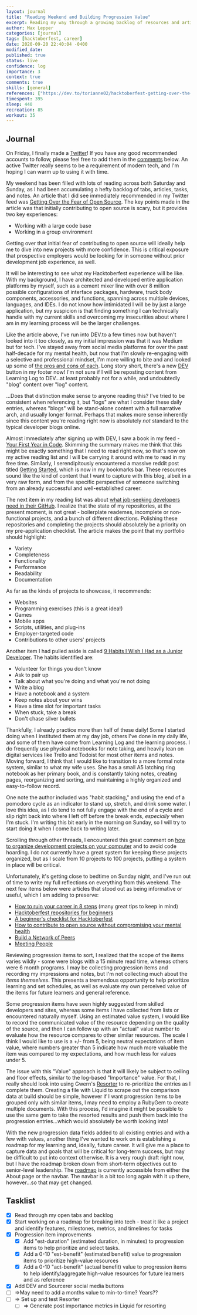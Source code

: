 ```yaml
---
layout: journal
title: "Reading Weekend and Building Progression Value"
excerpt: Reading my way through a growing backlog of resources and articles, and developing a plan and metrics to increase value within the data on individual progression items.
author: Max Lepper
categories: [journal]
tags: [hacktoberfest, career]
date: 2020-09-20 22:40:04 -0400
modified_date:
published: true
status: live
confidence: log
importance: 3
context: true
comments: true
skills: [general]
references: ["https://dev.to/torianne02/hacktoberfest-getting-over-the-fear-of-open-source-41kg","https://letslearnabout.net/blog/should-you-use-medium-or-dev-to/","https://dev.to/devteam/the-dev-community-published-a-book-your-first-year-in-code-1ejk","https://techbeacon.com/app-dev-testing/what-do-job-seeking-developers-need-their-github","https://dev.to/evanplaice/comment/km69","https://dev.to/rinaarts/how-to-ruin-your-career-in-8-easy-steps-71","https://dev.to/vinitshahdeo/hacktoberfest-2020-is-here-17op","https://lethain.com/network-of-peers/","https://lethain.com/meeting-people/","https://www.reddit.com/r/learnprogramming/wiki/faq#wiki_getting_started","https://www.gwern.net/Resorter","https://www.freecodecamp.org/news/good-habits-for-junior-developers/","https://dev.to/cockroachlabs/an-absolute-beginner-s-checklist-for-hacktoberfest-p2k","https://dev.to/amrutaranade/how-to-contribute-to-open-source-without-compromising-your-mental-health-and-work-life-balance-35og"]
timespent: 395
sleep: 440
recreation: 85
workout: 35
---
```


## Journal

On Friday, I finally made a [Twitter](https://twitter.com/MaxLepper)! If you have any good recommended accounts to follow, please feel free to add them in the [comments](#disqus_thread) below. An active Twitter really seems to be a requirement of modern tech, and I'm hoping I can warm up to using it with time.

My weekend has been filled with lots of reading across both Saturday and Sunday, as I had been accumulating a hefty backlog of tabs, articles, tasks, and notes. An article that I did see immediately recommended in my Twitter feed was [Getting Over the Fear of Open Source]({{page.references[0]}}). The key points made in the article was that initially contributing to open source is scary, but it provides two key experiences:

- Working with a large code base
- Working in a group environment

Getting over that initial fear of contributing to open source will ideally help me to dive into new projects with more confidence. This is critical exposure that prospective employers would be looking for in someone without prior development job experience, as well.

It will be interesting to see what my Hacktoberfest experience will be like. With my background, I have architected and developed entire application platforms by myself, such as a cement mixer line with over 8 million possible configurations of interface packages, hardware, truck body components, accessories, and functions, spanning across multiple devices, languages, and IDEs. I do not know how intimidated I will be by just a large application, but my suspicion is that finding something I can technically handle with my current skills and overcoming my insecurities about where I am in my learning process will be the larger challenges.

Like the article above, I've run into DEV.to a few times now but haven't looked into it too closely, as my initial impression was that it was Medium but for tech. I've stayed away from social media platforms for over the past half-decade for my mental health, but now that I'm slowly re-engaging with a selective and professional mindset, I'm more willing to bite and and looked up some of [the pros and cons of each]({{page.references[1]}}). Long story short, there's a new [DEV](https://dev.to/maxlepper) button in my footer now! I'm not sure if I will be reposting content from Learning Log to DEV...at least probably not for a while, and undoubtedly "blog" content over "log" content.

...Does that distinction make sense to anyone reading this? I've tried to be consistent when referencing it, but "logs" are what I consider these daily entries, whereas "blogs" will be stand-alone content with a full narrative arch, and usually longer format. Perhaps that makes more sense inherently since this content you're reading right now is absolutely _not_ standard to the typical developer blogs online.

Almost immediately after signing up with DEV, I saw a book in my feed - [Your First Year in Code]({{page.references[2]}}). Skimming the summary makes me think that this might be exactly something that I need to read right now, so that's now on my active reading list and I will be carrying it around with me to read in my free time. Similarly, I serendipitously encountered a massive reddit post titled [Getting Started]({{page.references[9]}}), which is now in my bookmarks bar. These resources sound like the kind of content that I want to capture with this blog, albeit in a very raw form, and from the specific perspective of someone switching from an already successful and well-established career.

The next item in my reading list was about [what job-seeking developers need in their GitHub]({{page.references[3]}}). I realize that the state of my repositories, at the present moment, is not great - boilerplate reademes, incomplete or non-functional projects, and a bunch of different directions. Polishing these repositories and completing the projects should absolutely be a priority on my pre-application checklist. The article makes the point that my portfolio should highlight:

- Variety
- Completeness
- Functionality
- Performance
- Readability
- Documentation

As far as the kinds of projects to showcase, it recommends:

- Websites
- Programming exercises (this is a great idea!)
- Games
- Mobile apps
- Scripts, utilities, and plug-ins
- Employer-targeted code
- Contributions to other users' projects

Another item I had pulled aside is called [9 Habits I Wish I Had as a Junior Developer]({{page.references[11]}}). The habits identified are:

- Volunteer for things you don't know
- Ask to pair up
- Talk about what you're doing and what you're not doing
- Write a blog
- Have a notebook and a system
- Keep notes about your wins
- Have a time slot for important tasks
- When stuck, take a break
- Don't chase silver bullets

Thankfully, I already practice more than half of these daily! Some I started doing when I instituted them at my day job, others I've done in my daily life, and some of them have come from Learning Log and the learning process. I do frequently use physical notebooks for note taking, and heavily lean on digital services like Trello and Todoist for most other items and notes. Moving forward, I think that I would like to transition to a more formal note system, similar to what my wife uses. She has a small A5 latching ring notebook as her primary book, and is constantly taking notes, creating pages, reorganizing and sorting, and maintaining a highly organized and easy-to-follow record.

One note the author included was "habit stacking," and using the end of a pomodoro cycle as an indicator to stand up, stretch, and drink some water. I love this idea, as I do tend to not fully engage with the end of a cycle and slip right back into where I left off before the break ends, _especially_ when I'm stuck. I'm writing this bit early in the morning on Sunday, so I will try to start doing it when I come back to writing later.

Scrolling through other threads, I encountered this great comment on [how to organize development projects on your computer]({{page.references[4]}}) and to avoid code hoarding. I do not currently have a great system for keeping these projects organized, but as I scale from 10 projects to 100 projects, putting a system in place will be critical.

Unfortunately, it's getting close to bedtime on Sunday night, and I've run out of time to write my full reflections on everything from this weekend. The next few items below were articles that stood out as being informative or useful, which I am adding to preserve:

- [How to ruin your career in 8 steps]({{page.references[5]}}) (many great tips to keep in mind)
- [Hacktoberfest repositories for beginners]({{page.references[6]}})
- [A beginner's checklist for Hacktoberfest]({{page.references[12]}})
- [How to contribute to open source without compromising your mental health]({{page.references[13]}})
- [Build a Network of Peers]({{page.references[7]}})
- [Meeting People]({{page.references[8]}})

Reviewing progression items to sort, I realized that the scope of the items varies wildly - some were blogs with a 15 minute read time, whereas others were 6 month programs. I may be collecting progression items and recording my impressions and notes, but I'm not collecting much about the _items themselves_. This presents a tremendous opportunity to help prioritize learning and set schedules, as well as evaluate my own perceived value of the items for future learners and general reference.

Some progression items have seen highly suggested from skilled developers and sites, whereas some items I have collected from lists or encountered naturally myself. Using an estimated value system, I would like to record the communicated value of the resource depending on the quality of the source, and then I can follow up with an "actual" value number to evaluate how the resource compares to other similar resources. The scale I think I would like to use is a +/- from 5, being neutral expectations of item value, where numbers greater than 5 indicate how much more valuable the item was compared to my expectations, and how much less for values under 5.

The issue with this "Value" approach is that it will likely be subject to ceiling and floor effects, similar to the log-based "Importance" value. For that, I really should look into using Gwern's [Resorter]({{page.references[10]}}) to re-prioritize the entries as I complete them. Creating a file with Liquid to scrape out the comparison data at build should be simple, however if I want progression items to be grouped only with similar items, I may need to employ a RubyGem to create multiple documents. With this process, I'd imagine it might be possible to use the same gem to take the resorted results and push them back into the progression entries...which would absolutely be worth looking into!

With the new progression data fields added to all existing entries and with a few with values, another thing I've wanted to work on is establishing a roadmap for my learning and, ideally, future career. It will give me a place to capture data and goals that will be critical for long-term success, but may be difficult to put into context otherwise. It is a very rough draft right now, but I have the roadmap broken down from short-term objectives out to senior-level leadership. The [roadmap]({{site.baseurl}}/roadmap) is currently accessible from either the About page or the navbar. The navbar is a bit too long again with it up there, however...so that may get changed.

## Tasklist

- [x] Read through my open tabs and backlog
- [x] Start working on a roadmap for breaking into tech - treat it like a project and identify features, milestones, metrics, and timelines for tasks
- [x] Progression item improvements
  - [x] Add "est-duration" (estimated duration, in minutes) to progression items to help prioritize and select tasks.
  - [x] Add a 0-10 "est-benefit" (estimated benefit) value to progression items to prioritize high-value resources
  - [x] Add a 0-10 "act-benefit" (actual benefit) value to progression items to help identify/aggregate high-value resources for future learners and as reference
- [x] Add DEV and Sourcerer social media buttons
- [ ] <span title="Task to be added to next entry">=></span>May need to add a months value to min-to-time? Years??
- [ ] <span title="Task to be added to next entry">=></span> Set up and test Resorter
  - [ ] <span title="Task to be added to next entry">=></span> Generate post importance metrics in Liquid for resorting